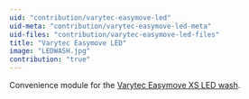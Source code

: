 ```yaml
---
uid: "contribution/varytec-easymove-led"
uid-meta: "contribution/varytec-easymove-led-meta"
uid-files: "contribution/varytec-easymove-led-files"
title: "Varytec Easymove LED"
image: "LEDWASH.jpg"
contribution: "true"
---
```


Convenience module for the [Varytec Easymove XS LED wash](http://varytec-germany.de/product_info.php?products_id=514).
